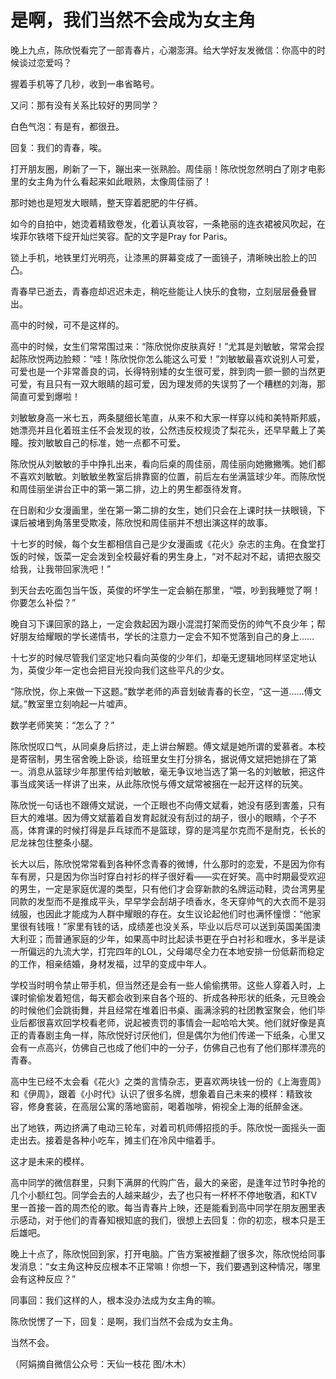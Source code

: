 # 是啊，我们当然不会成为女主角

晚上九点，陈欣悦看完了一部青春片，心潮澎湃。给大学好友发微信：你高中的时候谈过恋爱吗？ 

握着手机等了几秒，收到一串省略号。 

又问：那有没有关系比较好的男同学？ 

白色气泡：有是有，都很丑。 

回复：我们的青春，唉。 

打开朋友圈，刷新了一下，蹦出来一张熟脸。周佳丽！陈欣悦忽然明白了刚才电影里的女主角为什么看起来如此眼熟，太像周佳丽了！ 

那时她也是短发大眼睛，整天穿着肥肥的牛仔裤。 

如今的自拍中，她烫着精致卷发，化着认真妆容，一条艳丽的连衣裙被风吹起，在埃菲尔铁塔下绽开灿烂笑容。配的文字是Pray for Paris。 

锁上手机，地铁里灯光明亮，让漆黑的屏幕变成了一面镜子，清晰映出脸上的凹凸。 

青春早已逝去，青春痘却迟迟未走，稍吃些能让人快乐的食物，立刻层层叠叠冒出。 

高中的时候，可不是这样的。 

高中的时候，女生们常常围过来：“陈欣悦你皮肤真好！”尤其是刘敏敏，常常会捏起陈欣悦两边脸颊：“哇！陈欣悦你怎么能这么可爱！”刘敏敏最喜欢说别人可爱，可爱也是一个非常善良的词，长得特别矮的女生很可爱，胖到肉一颤一颤的当然更可爱，有且只有一双大眼睛的超可爱，因为理发师的失误剪了一个糟糕的刘海，那简直可爱到爆啦！ 

刘敏敏身高一米七五，两条腿细长笔直，从来不和大家一样穿以纯和美特斯邦威，她漂亮并且化着班主任不会发现的妆，公然违反校规烫了梨花头，还早早戴上了美瞳。按刘敏敏自己的标准，她一点都不可爱。 

陈欣悦从刘敏敏的手中挣扎出来，看向后桌的周佳丽，周佳丽向她撇撇嘴。她们都不喜欢刘敏敏。刘敏敏坐教室后排靠窗的位置，前后左右坐满篮球少年。而陈欣悦和周佳丽坐讲台正中的第一第二排，边上的男生都亟待发育。 

在日剧和少女漫画里，坐在第一第二排的女生，她们只会在上课时扶一扶眼镜，下课后被堵到角落里受欺凌，陈欣悦和周佳丽并不想出演这样的故事。 

十七岁的时候，每个女生都相信自己是少女漫画或《花火》杂志的主角。在食堂打饭的时候，饭菜一定会泼到全校最好看的男生身上，“对不起对不起，请把衣服交给我，让我带回家洗吧！” 

到天台去吃面包当午饭，英俊的坏学生一定会躺在那里，“喂，吵到我睡觉了啊！你要怎么补偿？” 

晚自习下课回家的路上，一定会救起因为跟小混混打架而受伤的帅气不良少年；帮好朋友给耀眼的学长递情书，学长的注意力一定会不知不觉落到自己的身上…… 

十七岁的时候尽管我们坚定地只看向英俊的少年们，却毫无逻辑地同样坚定地认为，英俊少年一定也会把目光投向我们这些平凡的少女。 

“陈欣悦，你上来做一下这题。”数学老师的声音划破青春的长空，“这一道……傅文斌。”教室里立刻响起一片嘘声。 

数学老师笑笑：“怎么了？” 

陈欣悦叹口气，从同桌身后挤过，走上讲台解题。傅文斌是她所谓的爱慕者。本校是寄宿制，男生宿舍晚上卧谈，给班里女生打分排名，据说傅文斌把她排在了第一。消息从篮球少年那里传给刘敏敏，毫无争议地当选了第一名的刘敏敏，把这件事当成笑话一样讲了出来，从此陈欣悦与傅文斌常被捆在一起开这样的玩笑。 

陈欣悦一句话也不跟傅文斌说，一个正眼也不向傅文斌看，她没有感到害羞，只有巨大的难堪。因为傅文斌蓄着自发育起就没有刮过的胡子，很小的眼睛，个子不高，体育课的时候打得是乒乓球而不是篮球，穿的是鸿星尔克而不是耐克，长长的尼龙袜包住整条小腿。 

长大以后，陈欣悦常常看到各种怀念青春的微博，什么那时的恋爱，不是因为你有车有房，只是因为你当时穿白衬衫的样子很好看——实在好笑。高中时期最受欢迎的男生，一定是家庭优渥的类型，只有他们才会穿新款的名牌运动鞋，烫台湾男星同款的发型而不是推成平头，早早学会刮胡子喷香水，冬天穿帅气的大衣而不是羽绒服，也因此才能成为人群中耀眼的存在。女生议论起他们时也满怀憧憬：“他家里很有钱哦！”家里有钱的话，成绩差也没关系，毕业以后尽可以送到英国美国澳大利亚；而普通家庭的少年，如果高中时比起读书更在乎白衬衫和喱水，多半是读一所偏远的九流大学，打完四年的LOL，父母竭尽全力在本地安排一份低薪而稳定的工作，相亲结婚，身材发福，过早的变成中年人。 

学校当时明令禁止带手机，但当然还是会有一些人偷偷携带。这些人穿着入时，上课时偷偷发着短信，每天都会收到来自各个班的、折成各种形状的纸条，元旦晚会的时候他们会跳街舞，并且经常在堆着旧书桌、画满涂鸦的社团教室聚会，他们毕业后都很喜欢回学校看老师，说起被责罚的事情会一起哈哈大笑。他们就好像是真正的青春剧主角一样，陈欣悦好讨厌他们，但是偶尔为他们传递一下纸条，心里又会有一点高兴，仿佛自己也成了他们中的一分子，仿佛自己也有了他们那样漂亮的青春。 

高中生已经不太会看《花火》之类的言情杂志，更喜欢两块钱一份的《上海壹周》和《伊周》，跟着《小时代》认识了很多名牌，想象着自己未来的模样：精致妆容，修身套装，在高层公寓的落地窗前，喝着咖啡，俯视全上海的纸醉金迷。 

出了地铁，两边挤满了电动三轮车，对着司机师傅招揽的手。陈欣悦一面摇头一面走出去。接着是各种小吃车，摊主们在冷风中缩着手。 

这才是未来的模样。 

高中同学的微信群里，只剩下满屏的代购广告，最大的亲密，是逢年过节时争抢的几个小额红包。同学会去的人越来越少，去了也只有一杯杯不停地敬酒，和KTV里一首接一首的周杰伦的歌。每当青春片上映，还是能看到高中同学在朋友圈里表示感动，对于他们的青春知根知底的我们，很想上去回复：你的初恋，根本只是王后雄吧。 

晚上十点了，陈欣悦回到家，打开电脑。广告方案被推翻了很多次，陈欣悦给同事发消息：“女主角这种反应根本不正常嘛！你想一下，我们要遇到这种情况，哪里会有这种反应？” 

同事回：我们这样的人，根本没办法成为女主角的嘛。 

陈欣悦愣了一下，回复：是啊，我们当然不会成为女主角。 

当然不会。 

（阿娟摘自微信公众号：天仙一枝花 图/木木）